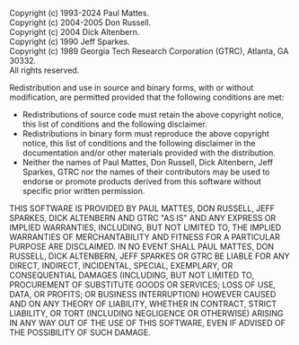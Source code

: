 Copyright (c) 1993-2024 Paul Mattes.  
Copyright (c) 2004-2005 Don Russell.  
Copyright (c) 2004 Dick Altenbern.  
Copyright (c) 1990 Jeff Sparkes.  
Copyright (c) 1989 Georgia Tech Research Corporation (GTRC), Atlanta, GA
 30332.  
All rights reserved.

Redistribution and use in source and binary forms, with or without
modification, are permitted provided that the following conditions are met:
- Redistributions of source code must retain the above copyright
      notice, this list of conditions and the following disclaimer.
- Redistributions in binary form must reproduce the above copyright
      notice, this list of conditions and the following disclaimer in the
      documentation and/or other materials provided with the distribution.
- Neither the names of Paul Mattes, Don Russell, Dick Altenbern, Jeff
      Sparkes, GTRC nor the names of their contributors may be used to endorse
      or promote products derived from this software without specific prior
      written permission.

THIS SOFTWARE IS PROVIDED BY PAUL MATTES, DON RUSSELL, JEFF SPARKES, DICK
ALTENBERN AND GTRC "AS IS" AND ANY EXPRESS OR IMPLIED WARRANTIES, INCLUDING,
BUT NOT LIMITED TO, THE IMPLIED WARRANTIES OF MERCHANTABILITY AND FITNESS FOR A
PARTICULAR PURPOSE ARE DISCLAIMED. IN NO EVENT SHALL PAUL MATTES, DON RUSSELL,
DICK ALTENBERN, JEFF SPARKES OR GTRC BE LIABLE FOR ANY DIRECT, INDIRECT,
INCIDENTAL, SPECIAL, EXEMPLARY, OR CONSEQUENTIAL DAMAGES (INCLUDING, BUT NOT
LIMITED TO, PROCUREMENT OF SUBSTITUTE GOODS OR SERVICES; LOSS OF USE, DATA, OR
PROFITS; OR BUSINESS INTERRUPTION) HOWEVER CAUSED AND ON ANY THEORY OF
LIABILITY, WHETHER IN CONTRACT, STRICT LIABILITY, OR TORT (INCLUDING NEGLIGENCE
OR OTHERWISE) ARISING IN ANY WAY OUT OF THE USE OF THIS SOFTWARE, EVEN IF
ADVISED OF THE POSSIBILITY OF SUCH DAMAGE.
